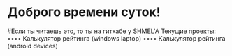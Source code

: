 # Доброго времени суток!
#Если ты читаешь это, то ты на гитхабе у SHMEL'A
Текущие проекты:
•••• Калькулятор рейтинга (windows laptop)
•••• Калькулятор рейтинга (android devices)
